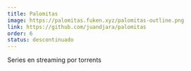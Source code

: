 ```yaml
---
title: Palomitas
image: https://palomitas.fuken.xyz/palomitas-outline.png
link: https://github.com/juandjara/palomitas
order: 6
status: descontinuado
---
```


Series en streaming por torrents

